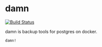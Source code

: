 # damn

[![Build Status](https://travis-ci.org/henzai/damn.svg?branch=master)](https://travis-ci.org/henzai/damn)

damn is backup tools for postgres on docker.

```
damn!
```